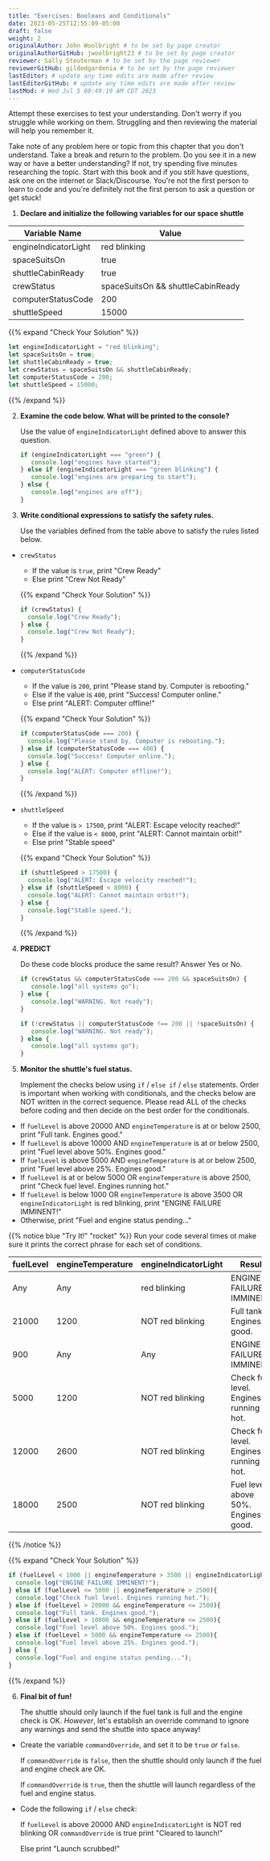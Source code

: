 ```yaml
---
title: "Exercises: Booleans and Conditionals"
date: 2023-05-25T12:55:09-05:00
draft: false
weight: 2
originalAuthor: John Woolbright # to be set by page creator
originalAuthorGitHub: jwoolbright23 # to be set by page creator
reviewer: Sally Steuterman # to be set by the page reviewer
reviewerGitHub: gildedgardenia # to be set by the page reviewer
lastEditor: # update any time edits are made after review
lastEditorGitHub: # update any time edits are made after review
lastMod: # Wed Jul 5 08:49:19 AM CDT 2023
---
```


Attempt these exercises to test your understanding. Don't worry if you struggle
while working on them. Struggling and then reviewing the material will help you
remember it.

Take note of any problem here or topic from this chapter that you don't understand. 
Take a break and return to the problem. Do you see it in a new way or have a better 
understanding? If not, try spending five minutes researching the topic. Start with this
book and if you still have questions, ask one on the internet or Slack/Discourse. 
You're not the first person to learn to code and you're definitely not the first person
to ask a question or get stuck!

1. **Declare and initialize the following variables for our space shuttle**

| Variable Name       | Value       |
|---------------------|-------------|
| engineIndicatorLight| red blinking|
| spaceSuitsOn        | true        |
| shuttleCabinReady   | true        |
| crewStatus          | spaceSuitsOn && shuttleCabinReady|
| computerStatusCode  | 200         |
| shuttleSpeed        | 15000       |

{{% expand "Check Your Solution" %}}
```javascript
let engineIndicatorLight = "red blinking";
let spaceSuitsOn = true;
let shuttleCabinReady = true;
let crewStatus = spaceSuitsOn && shuttleCabinReady;
let computerStatusCode = 200;
let shuttleSpeed = 15000;
```
{{% /expand %}}

2. **Examine the code below. What will be printed to the console?**

   Use the value of `engineIndicatorLight` defined above to answer this question.

   ```javascript
   if (engineIndicatorLight === "green") {
      console.log("engines have started");
   } else if (engineIndicatorLight === "green blinking") {
      console.log("engines are preparing to start");
   } else {
      console.log("engines are off");
   }
   ```

3. **Write conditional expressions to satisfy the safety rules.** 

   Use the variables defined from the table above to satisfy the rules listed below.

-  `crewStatus`
   - If the value is `true`, print "Crew Ready"
   - Else print "Crew Not Ready"

   {{% expand "Check Your Solution" %}}
   ```javascript
   if (crewStatus) {
     console.log("Crew Ready");
   } else {
     console.log("Crew Not Ready");
   }
   ```
   {{% /expand %}}

- `computerStatusCode`
   - If the value is `200`, print "Please stand by. Computer is rebooting."
   - Else if the value is `400`, print "Success! Computer online."
   - Else print "ALERT: Computer offline!"

   {{% expand "Check Your Solution" %}}
   ```javascript
   if (computerStatusCode === 200) {
     console.log("Please stand by. Computer is rebooting.");
   } else if (computerStatusCode === 400) {
     console.log("Success! Computer online.");
   } else {
     console.log("ALERT: Computer offline!");
   }
   ```
   {{% /expand %}}

- `shuttleSpeed`
   - If the value is `> 17500`, print "ALERT: Escape velocity reached!"
   - Else if the value is `< 8000`, print "ALERT: Cannot maintain orbit!"
   - Else print "Stable speed"

   {{% expand "Check Your Solution" %}}
   ```javascript
   if (shuttleSpeed > 17500) {
     console.log("ALERT: Escape velocity reached!");
   } else if (shuttleSpeed < 8000) {
     console.log("ALERT: Cannot maintain orbit!");
   } else {
     console.log("Stable speed.");
   }
   ```
   {{% /expand %}}

4. **PREDICT**

   Do these code blocks produce the same result? Answer Yes or No.

   ```javascript
   if (crewStatus && computerStatusCode === 200 && spaceSuitsOn) {
      console.log("all systems go");
   } else {
      console.log("WARNING. Not ready");
   }
   ```

   ```javascript
   if (!crewStatus || computerStatusCode !== 200 || !spaceSuitsOn) {
      console.log("WARNING. Not ready");
   } else {
      console.log("all systems go");
   }
   ```

5. **Monitor the shuttle's fuel status.**

   Implement the checks below using `if` / `else if` / `else` statements. Order is important when working with conditionals, and the checks below are NOT written in the correct sequence. Please read ALL of the checks before coding and then decide on the best order for the conditionals.

- If `fuelLevel` is above 20000 AND `engineTemperature` is at or below 2500, print "Full tank. Engines good."
- If `fuelLevel` is above 10000 AND `engineTemperature` is at or below 2500, print "Fuel level above 50%. Engines good."
- If `fuelLevel` is above 5000 AND `engineTemperature` is at or below 2500, print "Fuel level above 25%. Engines good."
- If `fuelLevel` is at or below 5000 OR `engineTemperature` is above 2500, print "Check fuel level. Engines running hot."
- If `fuelLevel` is below 1000 OR `engineTemperature` is above 3500 OR `engineIndicatorLight` is red blinking, print "ENGINE FAILURE IMMINENT!"
- Otherwise, print "Fuel and engine status pending..."

{{% notice blue "Try It!" "rocket" %}}
Run your code several times ot make sure it prints the correct phrase for each set of conditions.

| **fuelLevel** | **engineTemperature** | **engineIndicatorLight** | **Result**                          |
|---------------|----------------------|--------------------------|-------------------------------------|
| Any           | Any                  | red blinking             | ENGINE FAILURE IMMINENT!            |
| 21000         | 1200                 | NOT red blinking         | Full tank. Engines good.            |
| 900           | Any                  | Any                      | ENGINE FAILURE IMMINENT!            |
| 5000          | 1200                 | NOT red blinking         | Check fuel level. Engines running hot. |
| 12000         | 2600                 | NOT red blinking         | Check fuel level. Engines running hot. |
| 18000         | 2500                 | NOT red blinking         | Fuel level above 50%. Engines good.  |
{{% /notice %}}

{{% expand "Check Your Solution" %}}
```javascript
if (fuelLevel < 1000 || engineTemperature > 3500 || engineIndicatorLight === "red blinking"){
  console.log("ENGINE FAILURE IMMINENT!");
} else if (fuelLevel <= 5000 || engineTemperature > 2500){
  console.log("Check fuel level. Engines running hot.");
} else if (fuelLevel > 20000 && engineTemperature <= 2500){
  console.log("Full tank. Engines good.");
} else if (fuelLevel > 10000 && engineTemperature <= 2500){
  console.log("Fuel level above 50%. Engines good.");
} else if (fuelLevel > 5000 && engineTemperature <= 2500){
  console.log("Fuel level above 25%. Engines good.");
} else {
  console.log("Fuel and engine status pending...");
}
```
{{% /expand %}}

6. **Final bit of fun!**

   The shuttle should only launch if the fuel tank is full and the engine check is OK. *However*, let's establish an override command to ignore any warnings and send the shuttle into space anyway!

- Create the variable `commandOverride`, and set it to be `true` *or*
   `false`.

   If `commandOverride` is `false`, then the shuttle should only launch
   if the fuel and engine check are OK.

   If `commandOverride` is `true`, then the shuttle will launch
   regardless of the fuel and engine status.

- Code the following `if` / `else` check:

   If `fuelLevel` is above 20000 AND `engineIndicatorLight` is NOT
   red blinking OR `commandOverride` is true print "Cleared to
   launch!"

   Else print "Launch scrubbed!"